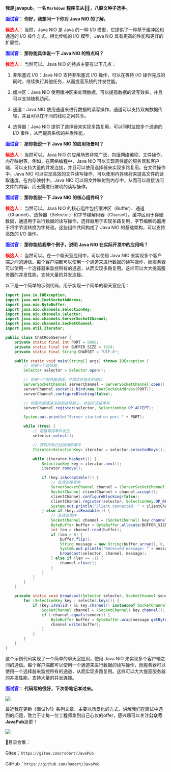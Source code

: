 **我是 javapub，一名 `Markdown` 程序员从👨‍💻，八股文种子选手。**




**<font color=blue>面试官</font>： 你好，我想问一下你对 Java NIO 的了解。**

**<font color=red>候选人：</font>** 当然，Java NIO 是 Java 的一种 I/O 模型，它提供了一种基于缓冲区和通道的 I/O 操作方式。相比传统的 I/O 模型，Java NIO 具有更高的性能和更好的扩展性。

**<font color=blue>面试官</font>： 那你能具体说一下 Java NIO 的特点吗？**

**<font color=red>候选人：</font>** 当然可以。Java NIO 的特点主要有以下几点：

1. 非阻塞式 I/O：Java NIO 支持非阻塞式 I/O 操作，可以在等待 I/O 操作完成的同时，继续执行其他任务，从而提高系统的并发性能。

2. 缓冲区：Java NIO 使用缓冲区来处理数据，可以提高数据的读写效率，并且可以支持随机访问。

3. 通道：Java NIO 使用通道来进行数据的读写操作，通道可以支持双向数据传输，并且可以在不同的线程之间共享。

4. 选择器：Java NIO 提供了选择器来实现多路复用，可以同时监控多个通道的 I/O 事件，从而提高系统的并发性能。

**<font color=blue>面试官</font>： 那你能说一下 Java NIO 的应用场景吗？**

**<font color=red>候选人：</font>** 当然可以。Java NIO 的应用场景非常广泛，包括网络编程、文件操作、内存映射等。例如，在网络编程中，Java NIO 可以实现高性能的服务器和客户端，可以支持大量的并发连接，并且可以使用选择器来实现多路复用。在文件操作中，Java NIO 可以实现高效的文件读写操作，可以使用内存映射来提高文件的读取速度。在内存映射中，Java NIO 可以将文件映射到内存中，从而可以直接访问文件的内容，而无需进行繁琐的读写操作。

**<font color=blue>面试官</font>： 那你能说一下 Java NIO 的核心组件吗？**

**<font color=red>候选人：</font>** 当然可以。Java NIO 的核心组件包括缓冲区（Buffer）、通道（Channel）、选择器（Selector）和字节编解码器（Charset）。缓冲区用于存储数据，通道用于进行数据的读写操作，选择器用于实现多路复用，字节编解码器用于将字节流转换为字符流。这些组件共同构成了 Java NIO 的基础架构，可以支持高效的 I/O 操作。

**<font color=blue>面试官</font>： 那你能给我举个例子，说明 Java NIO 在实际开发中的应用吗？**

**<font color=red>候选人：</font>** 当然可以。在一个聊天室应用中，可以使用 Java NIO 来实现多个客户端之间的通信。每个客户端都可以使用一个通道来进行数据的读写操作，而服务器可以使用一个选择器来监控所有的通道，从而实现多路复用。这样可以大大提高服务器的并发性能，支持大量的并发连接。

以下是一个简单的示例代码，用于实现一个简单的聊天室应用：

```java
import java.io.IOException;
import java.net.InetSocketAddress;
import java.nio.ByteBuffer;
import java.nio.channels.SelectionKey;
import java.nio.channels.Selector;
import java.nio.channels.ServerSocketChannel;
import java.nio.channels.SocketChannel;
import java.util.Iterator;

public class ChatRoomServer {
    private static final int PORT = 8888;
    private static final int BUFFER_SIZE = 1024;
    private static final String CHARSET = "UTF-8";

    public static void main(String[] args) throws IOException {
        // 创建一个选择器
        Selector selector = Selector.open();

        // 创建一个服务器通道，并绑定到指定的端口
        ServerSocketChannel serverChannel = ServerSocketChannel.open();
        serverChannel.socket().bind(new InetSocketAddress(PORT));
        serverChannel.configureBlocking(false);

        // 将服务器通道注册到选择器上，并监听连接事件
        serverChannel.register(selector, SelectionKey.OP_ACCEPT);

        System.out.println("Server started on port " + PORT);

        while (true) {
            // 阻塞等待事件发生
            selector.select();

            // 获取所有已经就绪的事件
            Iterator<SelectionKey> iterator = selector.selectedKeys().iterator();

            while (iterator.hasNext()) {
                SelectionKey key = iterator.next();
                iterator.remove();

                if (key.isAcceptable()) {
                    // 处理连接事件
                    ServerSocketChannel channel = (ServerSocketChannel) key.channel();
                    SocketChannel clientChannel = channel.accept();
                    clientChannel.configureBlocking(false);
                    clientChannel.register(selector, SelectionKey.OP_READ);
                    System.out.println("Client connected: " + clientChannel.getRemoteAddress());
                } else if (key.isReadable()) {
                    // 处理读事件
                    SocketChannel channel = (SocketChannel) key.channel();
                    ByteBuffer buffer = ByteBuffer.allocate(BUFFER_SIZE);
                    int len = channel.read(buffer);
                    if (len > 0) {
                        buffer.flip();
                        String message = new String(buffer.array(), 0, len, CHARSET);
                        System.out.println("Received message: " + message);
                        broadcast(selector, channel, message);
                    } else if (len == -1) {
                        channel.close();
                    }
                }
            }
        }
    }

    private static void broadcast(Selector selector, SocketChannel sender, String message) throws IOException {
        for (SelectionKey key : selector.keys()) {
            if (key.isValid() && key.channel() instanceof SocketChannel) {
                SocketChannel channel = (SocketChannel) key.channel();
                if (!channel.equals(sender)) {
                    ByteBuffer buffer = ByteBuffer.wrap(message.getBytes(CHARSET));
                    channel.write(buffer);
                }
            }
        }
    }
}
```

这个示例代码实现了一个简单的聊天室应用，使用 Java NIO 来实现多个客户端之间的通信。每个客户端都可以使用一个通道来进行数据的读写操作，而服务器可以使用一个选择器来监控所有的通道，从而实现多路复用。这样可以大大提高服务器的并发性能，支持大量的并发连接。


**<font color=blue>面试官</font>： 代码写的很好，下次带笔记本过来。**





![](https://ghproxy.com/https://raw.githubusercontent.com/Rodert/javapub_oss/main/other/joshua-rawson-harris-ouEe9842WRg-unsplash.jpg?raw=true)



最近我在更新《面试1v1》系列文章，主要以场景化的方式，讲解我们在面试中遇到的问题，致力于让每一位工程师拿到自己心仪的offer，感兴趣可以关注**公众号JavaPub**追更！


![](https://ghproxy.com/https://raw.githubusercontent.com/Rodert/javapub_oss/main/common/javapub-qr-code.png?raw=true)




🎁目录合集：

Gitee：`https://gitee.com/rodert/JavaPub`

GitHub：`https://github.com/Rodert/JavaPub`



